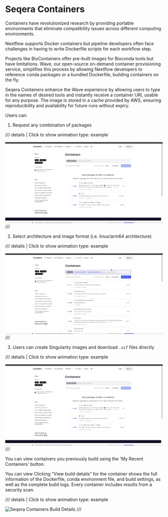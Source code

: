 # Seqera Containers

Containers have revolutionized research by providing portable environments that eliminate compatibility issues across different computing environments.

Nextflow supports Docker containers but pipeline developers often face challenges in having to write Dockerfile scripts for each workflow step.

Projects like BioContainers offer pre-built images for Bioconda tools but have limitations. Wave, our open-source on-demand container provisioning service, simplifies this process by allowing Nextflow developers to reference conda packages or a bundled Dockerfile, building containers on the fly.

Seqera Containers enhance the Wave experience by allowing users to type in the names of desired tools and instantly receive a container URI, usable for any purpose. The image is stored in a cache provided by AWS, ensuring reproducibility and availability for future runs without expiry.


Users can:

1. Request any combination of packages

/// details | Click to show animation
    type: example

![Seqera Containers](assets/seqera-containers-create.gif)
///

2. Select architecture and image format (i.e. linux/arm64 architecture)

/// details | Click to show animation
    type: example

![Multi-arch Containers](assets/seqera-containers-arch-settings.gif)
///

3. Users can create Singularity images and download `.sif` files directly

/// details | Click to show animation
    type: example

![Seqera Containers](assets/seqera-containers-create.gif)
///

You can view containers you previously build using the 'My Recent Containers' button. 

You can view Clicking “View build details” for the container shows the full information of the Dockerfile, conda environment file, and build settings, as well as the complete build logs. Every container includes results from a security scan.

/// details | Click to show animation
    type: example

![Seqera Containers Build Details](assets/seqera-containers-build-details.gif)
///